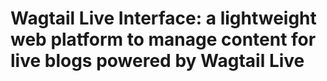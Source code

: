 # Wagtail Live Interface: a lightweight web platform to manage content for live blogs powered by Wagtail Live
